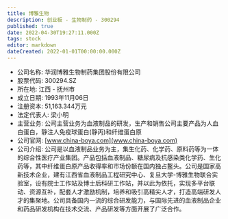 ```yaml
---
title: 博雅生物
description: 创业板 - 生物制药 - 300294
published: true
date: 2022-04-30T19:27:11.000Z
tags: stock
editor: markdown
dateCreated: 2022-01-01T00:00:00.000Z
---
```


- 公司名称: 华润博雅生物制药集团股份有限公司
- 股票代码: 300294.SZ
- 所在地: 江西 - 抚州市
- 成立日期: 1993年11月06日
- 注册资本: 51,163.344万元
- 法定代表人: 梁小明
- 主营业务: 公司主营业务为血液制品的研发，生产和销售公司主要产品为人血白蛋白，静注人免疫球蛋白(静丙)和纤维蛋白原
- 公司官网: [www.china-boya.com](www.china-boya.com)
- 公司介绍: 公司是以血液制品业务为主，集生化药、化学药、原料药等为一体的综合性医疗产业集团。产品包括血液制品、糖尿病及抗感染类化学药、生化药等，其中纤维蛋白原产品收得率和市场份额在国内独占鳌头。公司是国家高新技术企业，建有江西省血液制品工程研究中心、复旦大学-博雅生物联合实验室，设有院士工作站及博士后科研工作站，并以此为依托，实现多平台联动、资源互补，配套人才激励机制，培养和吸引高精尖人才，打造高端研发人才的集聚地。公司具备国内一流的综合研发能力，与国际先进的血液制品企业和药品研发机构在技术交流、产品研发等方面开展了广泛合作。


